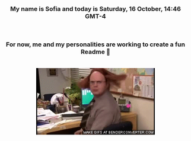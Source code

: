 


<div align="center">
<h3 >My name is Sofia and today is Saturday, 16 October, 14:46 GMT-4</h3><br>
<h3 >For now, me and my personalities are working to create a fun Readme 👋
</h3><br>
<img src='img/dwight.gif' alt='working...'/>
</div>
